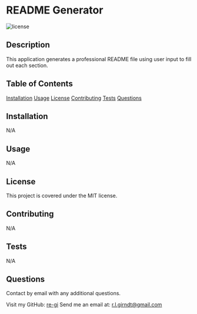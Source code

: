 # README Generator
  ![license](https://img.shields.io/badge/license-MIT-brightgreen)
  ## Description
  This application generates a professional README file using user input to fill out each section.
  
  ## Table of Contents
  [Installation](#installation)
  [Usage](#usage) 
  [License](#license)
  [Contributing](#contributing)
  [Tests](#tests)
  [Questions](#questions)
  
  ## Installation
  N/A
  
  ## Usage
  N/A
  
  ## License 
  This project is covered under the MIT license.
  
  ## Contributing
  N/A
  
  ## Tests
  N/A
  
  ## Questions
  Contact by email with any additional questions.
  
  Visit my GitHub: [re-gi](https://github.com/re-gi)
  Send me an email at: r.l.girndt@gmail.com
  
